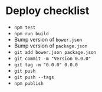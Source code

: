 # Deploy checklist

- `npm test`
- `npm run build`
- Bump version of `bower.json`
- Bump version of `package.json`
- `git add bower.json package.json`
- `git commit -m "Version 0.0.0"`
- `git tag -m "0.0.0" 0.0.0`
- `git push`
- `git push --tags`
- `npm publish`

